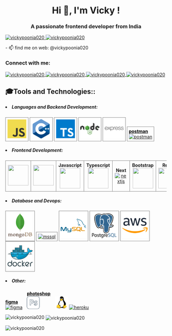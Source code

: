<h1 align="center">Hi 👋, I'm Vicky !</h1>
<h3 align="center">A passionate frontend developer from India</h3>
<!-- <p align="left"><img src="https://komarev.com/ghpvc/?username=vickypoonia020&label=Profile%20views&color=0e75b6&style=flat" alt="vickypoonia020" /></p> -->
<!-- <p align="left"><a href="https://github.com/ryo-ma/github-profile-trophy"><img src="https://github-profile-trophy.vercel.app/?username=vickypoonia020" alt="vickypoonia020" /></a></p> -->
<p align="left">
  <a href="https://twitter.com/vickypoonia020" target="blank">
    <img src="https://img.shields.io/twitter/follow/vickypoonia020?logo=twitter&style=for-the-badge" alt="vickypoonia020" />
    <img src="https://komarev.com/ghpvc/?username=vickypoonia020&label=Profile%20views&color=0e75b6&style=flat" alt="vickypoonia020" />
  </a>
</p>
<!-- - 🔭 I’m currently working on [JustBaked](https://justbaked.netlify.app/)

- 🌱 I’m currently learning **DSA, graphql, ReactNative** --> - 👨‍💻 All of my projects are available at [https://portfolioo-websitee.netlify.app/](https://portfolioo-websitee.netlify.app/)
<!-- - 💬 Ask me about **Nextjs, Reactjs, Nodejs, Redux !** --> - 📫 find me on web: @vickypoonia020
<!-- - 📄 Know about my experiences [https://portfolioo-websitee.netlify.app/](https://portfolioo-websitee.netlify.app/) -->
<h3 align="left">Connect with me:</h3>
<p align="left">
  <a href="https://twitter.com/vickypoonia020" target="blank">
    <img align="center" src="https://raw.githubusercontent.com/rahuldkjain/github-profile-readme-generator/master/src/images/icons/Social/twitter.svg" alt="vickypoonia020" height="30" width="40" />
  </a>
  <a href="https://linkedin.com/in/vickypoonia020" target="blank">
    <img align="center" src="https://raw.githubusercontent.com/rahuldkjain/github-profile-readme-generator/master/src/images/icons/Social/linked-in-alt.svg" alt="vickypoonia020" height="30" width="40" />
  </a>
  <a href="https://instagram.com/vickypoonia020" target="blank">
    <img align="center" src="https://raw.githubusercontent.com/rahuldkjain/github-profile-readme-generator/master/src/images/icons/Social/instagram.svg" alt="vickypoonia020" height="30" width="40" />
  </a>
  <a href="https://www.leetcode.com/vickypoonia020" target="blank">
    <img align="center" src="https://raw.githubusercontent.com/rahuldkjain/github-profile-readme-generator/master/src/images/icons/Social/leet-code.svg" alt="vickypoonia020" height="30" width="40" />
  </a>
</p>
<h2 align="left">🎓Tools and Technologies::</h2>
<p align="left">
<h5 align="left"><li>Languages and Backend Development:</li></h5>
<a href="https://developer.mozilla.org/en-US/docs/Web/JavaScript" target="_blank" rel="noreferrer" style="border: 1px solid grey; padding: 5px; display: inline-block; margin: 0; margin-right: 0;">
  <img src="https://raw.githubusercontent.com/devicons/devicon/master/icons/javascript/javascript-original.svg" alt="javascript" width="60" height="60" />
</a>
<a href="https://www.w3schools.com/cpp/" target="_blank" rel="noreferrer" style="border: 1px solid grey; padding: 5px; display: inline-block; margin: 0; margin-right: 0;">
  <img src="https://raw.githubusercontent.com/devicons/devicon/master/icons/cplusplus/cplusplus-original.svg" alt="cplusplus" width="60" height="60" />
</a>
<a href="https://www.typescriptlang.org/" target="_blank" rel="noreferrer" style="border: 1px solid grey; padding: 5px; display: inline-block; margin: 0; margin-right: 0;">
  <img src="https://raw.githubusercontent.com/devicons/devicon/master/icons/typescript/typescript-original.svg" alt="typescript" width="60" height="60" />
</a>
<a href="https://nodejs.org" target="_blank" rel="noreferrer" style="border: 1px solid grey; padding: 5px; display: inline-block; margin: 0; margin-right: 0;">
  <img src="https://raw.githubusercontent.com/devicons/devicon/master/icons/nodejs/nodejs-original-wordmark.svg" alt="nodejs" width="60" height="60" />
</a>
<a href="https://expressjs.com" target="_blank" rel="noreferrer" style="border: 1px solid grey; padding: 5px; display: inline-block; margin: 0; margin-right: 0;">
  <img src="https://raw.githubusercontent.com/devicons/devicon/master/icons/express/express-original-wordmark.svg" alt="express" width="60" height="60" />
</a>
<a href="https://postman.com" target="_blank" rel="noreferrer" style="border: 1px solid grey; padding: 5px; display: inline-block; margin: 0; margin-right: 0;">
<span align="center" style="color: black;"><strong>postman</strong></span><br>
  <img src="https://www.vectorlogo.zone/logos/getpostman/getpostman-icon.svg" alt="postman" width="35" height="37" />
</a>
</a>
<h5 align="left"><li>Frontend Development:</li></h5>
<table>
		<tbody>
			<tr>
				<td align="center" style=" border: 1px solid grey;">
					<a target="_blank" rel="noopener noreferrer nofollow"  href="https://camo.githubusercontent.com/0572484ad6374652d6df268459e452d0cc15eb7a854cd309ac551ef1c22aadab/68747470733a2f2f63646e2e737667706f726e2e636f6d2f6c6f676f732f68746d6c2d352e737667" ><img height="64px" width="64px" src="https://camo.githubusercontent.com/0572484ad6374652d6df268459e452d0cc15eb7a854cd309ac551ef1c22aadab/68747470733a2f2f63646e2e737667706f726e2e636f6d2f6c6f676f732f68746d6c2d352e737667" data-canonical-src="https://cdn.svgporn.com/logos/html-5.svg" style="max-width: 100%;"></a>
					</td>
				<td align="center" style=" border: 1px solid grey;">
					<a target="_blank" rel="noopener noreferrer nofollow" href="https://camo.githubusercontent.com/c1f5dc2448313016f31c281247e0f2b7b9afb61bfaa80e43f0affe0f98bb15a3/68747470733a2f2f63646e2e737667706f726e2e636f6d2f6c6f676f732f6373732d332e737667"><img height="64px" width="64px" src="https://camo.githubusercontent.com/c1f5dc2448313016f31c281247e0f2b7b9afb61bfaa80e43f0affe0f98bb15a3/68747470733a2f2f63646e2e737667706f726e2e636f6d2f6c6f676f732f6373732d332e737667" data-canonical-src="https://cdn.svgporn.com/logos/css-3.svg" style="max-width: 100%;"></a>
					</td>
				<td align="center" style=" border: 1px solid grey;">
					<span><strong>Javascript</strong></span><br>
					<a target="_blank" rel="noopener noreferrer nofollow" href="https://camo.githubusercontent.com/e8957fc08fb95fbe2110ae9dd1f3d0a8306d2dcbd922d42c0e556f369401d450/68747470733a2f2f63646e2e737667706f726e2e636f6d2f6c6f676f732f6a6176617363726970742e737667"><img height="64px" width="64px" src="https://camo.githubusercontent.com/e8957fc08fb95fbe2110ae9dd1f3d0a8306d2dcbd922d42c0e556f369401d450/68747470733a2f2f63646e2e737667706f726e2e636f6d2f6c6f676f732f6a6176617363726970742e737667" data-canonical-src="https://cdn.svgporn.com/logos/javascript.svg" style="max-width: 100%;"></a>
					</td>
				<td align="center" style=" border: 1px solid grey;">
					<span><strong>Typescript</strong></span><br>
					<a target="_blank" rel="noopener noreferrer nofollow" href="https://camo.githubusercontent.com/4993ff7fe46dd32135f0dd404c7dbb3ad71035433f4bb769514906dbf810943f/68747470733a2f2f63646e2e737667706f726e2e636f6d2f6c6f676f732f747970657363726970742e737667"><img height="64px" width="64px" src="https://camo.githubusercontent.com/4993ff7fe46dd32135f0dd404c7dbb3ad71035433f4bb769514906dbf810943f/68747470733a2f2f63646e2e737667706f726e2e636f6d2f6c6f676f732f747970657363726970742e737667" data-canonical-src="https://cdn.svgporn.com/logos/typescript.svg" style="max-width: 100%;"></a>
					</td>
				<td align="center" style=" border: 1px solid grey;">
					<span><strong>Next</strong></span><br>
                    <a href="https://nextjs.org/" target="_blank" rel="noreferrer" padding: 5px; display: inline-block; margin: 0; margin-right: 0;">
                    <img src="https://cdn.worldvectorlogo.com/logos/nextjs-2.svg" alt="nextjs" width="80" height="60" />
                    </a>
					</td>
				<td align="center" style=" border: 1px solid grey;">
					<span><strong>Bootstrap</strong></span><br>
					<a target="_blank" rel="noopener noreferrer nofollow" href="https://camo.githubusercontent.com/ea3c145923463699dc1bca226f1b1d3c0efbcb75217e858d64441f25709528a0/68747470733a2f2f63646e2e737667706f726e2e636f6d2f6c6f676f732f626f6f7473747261702e737667"><img height="64px" width="64px" src="https://camo.githubusercontent.com/ea3c145923463699dc1bca226f1b1d3c0efbcb75217e858d64441f25709528a0/68747470733a2f2f63646e2e737667706f726e2e636f6d2f6c6f676f732f626f6f7473747261702e737667" data-canonical-src="https://cdn.svgporn.com/logos/bootstrap.svg" style="max-width: 100%;"></a>
					</td>
				<td align="center" style=" border: 1px solid grey;">
					<span><strong>React</strong></span><br>
					<a target="_blank" rel="noopener noreferrer nofollow" href="https://camo.githubusercontent.com/c58210be26f471fb41ad12dff8c9700c1c4889c2840b1269b31307062ff2e305/68747470733a2f2f63646e2e737667706f726e2e636f6d2f6c6f676f732f72656163742e737667"><img height="64px" width="64px" src="https://camo.githubusercontent.com/c58210be26f471fb41ad12dff8c9700c1c4889c2840b1269b31307062ff2e305/68747470733a2f2f63646e2e737667706f726e2e636f6d2f6c6f676f732f72656163742e737667" data-canonical-src="https://cdn.svgporn.com/logos/react.svg" style="max-width: 100%;"></a>
					</td>
				<td align="center" style=" border: 1px solid grey;">
					<span><strong>Redux</strong></span><br>
					<a target="_blank" rel="noopener noreferrer nofollow" href="https://camo.githubusercontent.com/e67e6d25e9a59468bd73f49610b82807302b289f1283f7b7995edfd821f5110d/68747470733a2f2f63646e2e776f726c64766563746f726c6f676f2e636f6d2f6c6f676f732f72656475782e737667"><img height="64px" width="64px" src="https://camo.githubusercontent.com/e67e6d25e9a59468bd73f49610b82807302b289f1283f7b7995edfd821f5110d/68747470733a2f2f63646e2e776f726c64766563746f726c6f676f2e636f6d2f6c6f676f732f72656475782e737667" data-canonical-src="https://cdn.worldvectorlogo.com/logos/redux.svg" style="max-width: 100%;"></a>
					</td>
                <td align="center" style=" border: 1px solid grey;">
					<span><strong>tailwindcss</strong></span><br>
					<a href="https://tailwindcss.com/" target="_blank" rel="noreferrer" style=" padding: 5px; display: inline-block; margin: 0; margin-right: 0;">
                    <img src="https://www.vectorlogo.zone/logos/tailwindcss/tailwindcss-icon.svg" alt="tailwind" width="60" height="60" /></a>
					</td>
                <td align="center" style=" border: 1px solid grey;">
					<span><strong>webpack</strong></span><br>
					<a href="https://webpack.js.org" target="_blank" rel="noreferrer" style=" padding: 5px; display: inline-block; margin: 0; margin-right: 0;">
                    <img src="https://raw.githubusercontent.com/devicons/devicon/d00d0969292a6569d45b06d3f350f463a0107b0d/icons/webpack/webpack-original-wordmark.svg" alt="webpack" width="60" height="60" />
                    </a>
					</td>
			</tr>
		</tbody>
	</table>
<!-- 
<h5 align="left"><li>Backend Development:</li></h5>
<a href="https://nodejs.org" target="_blank" rel="noreferrer" style="border: 1px solid grey; padding: 5px; display: inline-block; margin: 0; margin-right: 0;">
  <img src="https://raw.githubusercontent.com/devicons/devicon/master/icons/nodejs/nodejs-original-wordmark.svg" alt="nodejs" width="80" height="80" />
</a>
<a href="https://expressjs.com" target="_blank" rel="noreferrer" style="border: 1px solid grey; padding: 5px; display: inline-block; margin: 0; margin-right: 0;">
  <img src="https://raw.githubusercontent.com/devicons/devicon/master/icons/express/express-original-wordmark.svg" alt="express" width="80" height="80" />
</a>
<a href="https://postman.com" target="_blank" rel="noreferrer" style="border: 1px solid grey; padding: 5px; display: inline-block; margin: 0; margin-right: 0;">
<span align="center" style="color: black;"><strong>postman</strong></span><br>
  <img src="https://www.vectorlogo.zone/logos/getpostman/getpostman-icon.svg" alt="postman" width="55" height="57" />
</a> -->

<h5 align="left"><li>Database and Devops:</li></h5>
<a href="https://www.mongodb.com/" target="_blank" rel="noreferrer" style="border: 1px solid grey; padding: 5px; display: inline-block; margin: 0; margin-right: 0;">
  <img src="https://raw.githubusercontent.com/devicons/devicon/master/icons/mongodb/mongodb-original-wordmark.svg" alt="mongodb" width="80" height="80" />
</a>
<a href="https://www.microsoft.com/en-us/sql-server" target="_blank" rel="noreferrer" style="border: 1px solid grey; padding: 5px; display: inline-block; margin: 0; margin-right: 0;">
  <img src="https://www.svgrepo.com/show/303229/microsoft-sql-server-logo.svg" alt="mssql" width="80" height="80" />
</a>
<a href="https://www.mysql.com/" target="_blank" rel="noreferrer" style="border: 1px solid grey; padding: 5px; display: inline-block; margin: 0; margin-right: 0;">
  <img src="https://raw.githubusercontent.com/devicons/devicon/master/icons/mysql/mysql-original-wordmark.svg" alt="mysql" width="80" height="80" />
</a>
<a href="https://www.postgresql.org" target="_blank" rel="noreferrer" style="border: 1px solid grey; padding: 5px; display: inline-block; margin: 0; margin-right: 0;">
  <img src="https://raw.githubusercontent.com/devicons/devicon/master/icons/postgresql/postgresql-original-wordmark.svg" alt="postgresql" width="80" height="80" />
</a>
<!-- <h5 align="left"><li>Devops:</li></h5> -->
<a href="https://aws.amazon.com" target="_blank" rel="noreferrer" style="border: 1px solid grey; padding: 5px; display: inline-block; margin: 0; margin-right: 0;">
  <img src="https://raw.githubusercontent.com/devicons/devicon/master/icons/amazonwebservices/amazonwebservices-original-wordmark.svg" alt="aws" width="80" height="80" />
</a>
<a href="https://www.docker.com/" target="_blank" rel="noreferrer" style="border: 1px solid grey; padding: 5px; display: inline-block; margin: 0; margin-right: 0;">
  <img src="https://raw.githubusercontent.com/devicons/devicon/master/icons/docker/docker-original-wordmark.svg" alt="docker" width="80" height="80" />
</a>
<!-- <a href="https://www.electronjs.org" target="_blank" rel="noreferrer">
  <img src="https://raw.githubusercontent.com/devicons/devicon/master/icons/electron/electron-original.svg" alt="electron" width="40" height="40" />
</a>
<a href="https://git-scm.com/" target="_blank" rel="noreferrer">
  <img src="https://www.vectorlogo.zone/logos/git-scm/git-scm-icon.svg" alt="git" width="40" height="40" />
</a>
<a href="https://graphql.org" target="_blank" rel="noreferrer">
  <img src="https://www.vectorlogo.zone/logos/graphql/graphql-icon.svg" alt="graphql" width="40" height="40" />
</a> -->
<!-- <h5 align="left"><li>Backend as a Service(BaaS):</li></h5>
<a href="https://heroku.com" target="_blank" rel="noreferrer" style="border: 1px solid #000; padding: 5px; display: inline-block;"><span align="center" style="color: black;"><strong>heroku</strong></span><br>
  <img src="https://www.vectorlogo.zone/logos/heroku/heroku-icon.svg" alt="heroku" width="80" height="80" />
</a>
<a href="https://jestjs.io" target="_blank" rel="noreferrer" style="border: 1px solid #000; padding: 5px; display: inline-block;">
  <span align="center" style="color: black;"><strong>jestjs</strong></span><br>
  <img src="https://www.vectorlogo.zone/logos/jestjsio/jestjsio-icon.svg" alt="jest" width="80" height="80" />
</a> -->
<h5 align="left"><li>Other:</li></h5>
<a href="https://www.figma.com/" target="_blank" rel="noreferrer"style="display: inline-block; margin: 0; margin-right: 10px;">
  <span align="center" style="color: black;"><strong>figma</strong></span><br>
  <img src="https://www.vectorlogo.zone/logos/figma/figma-icon.svg" alt="figma" width="40" height="40" />
</a>
<a href="https://www.photoshop.com/en" target="_blank" rel="noreferrer"style="display: inline-block; margin: 0; margin-right: 10px;">
  <span align="center" style="color: black;"><strong>photoshop</strong></span><br>
  <img src="https://raw.githubusercontent.com/devicons/devicon/master/icons/photoshop/photoshop-line.svg" alt="photoshop" width="40" height="40" />
</a>
<a href="https://www.linux.org/" target="_blank" rel="noreferrer"style="display: inline-block; margin: 0; margin-right: 0;">
  <img src="https://raw.githubusercontent.com/devicons/devicon/master/icons/linux/linux-original.svg" alt="linux" width="40" height="40" />
</a>
<a href="https://heroku.com" target="_blank" rel="noreferrer">
  <img src="https://www.vectorlogo.zone/logos/heroku/heroku-icon.svg" alt="heroku" width="40" height="40" />
</a>
<!-- <a href="https://jestjs.io" target="_blank" rel="noreferrer">
  <img src="https://www.vectorlogo.zone/logos/jestjsio/jestjsio-icon.svg" alt="jest" width="40" height="40" />
</a>
<a href="https://nestjs.com/" target="_blank" rel="noreferrer">
  <img src="https://raw.githubusercontent.com/devicons/devicon/master/icons/nestjs/nestjs-plain.svg" alt="nestjs" width="40" height="40" />
</a>
<a href="https://reactnative.dev/" target="_blank" rel="noreferrer">
  <img src="https://reactnative.dev/img/header_logo.svg" alt="reactnative" width="40" height="40" />
</a>
<a href="https://redis.io" target="_blank" rel="noreferrer">
  <img src="https://raw.githubusercontent.com/devicons/devicon/master/icons/redis/redis-original-wordmark.svg" alt="redis" width="40" height="40" />
</a>
<a href="https://sass-lang.com" target="_blank" rel="noreferrer">
  <img src="https://raw.githubusercontent.com/devicons/devicon/master/icons/sass/sass-original.svg" alt="sass" width="40" height="40" />
</a>
<a href="https://www.tensorflow.org" target="_blank" rel="noreferrer">
  <img src="https://www.vectorlogo.zone/logos/tensorflow/tensorflow-icon.svg" alt="tensorflow" width="40" height="40" />
</a>
<a href="https://vuejs.org/" target="_blank" rel="noreferrer">
  <img src="https://raw.githubusercontent.com/devicons/devicon/master/icons/vuejs/vuejs-original-wordmark.svg" alt="vuejs" width="40" height="40" />
</a>
<a href="https://zapier.com" target="_blank" rel="noreferrer">
  <img src="https://www.vectorlogo.zone/logos/zapier/zapier-icon.svg" alt="zapier" width="40" height="40" />
</a> -->

</p>



<!-- stats -->
<p><img align="left" src="https://github-readme-stats.vercel.app/api/top-langs?username=vickypoonia020&show_icons=true&locale=en&layout=compact" alt="vickypoonia020" /></p>

<p>&nbsp;<img align="center" src="https://github-readme-stats.vercel.app/api?username=vickypoonia020&show_icons=true&locale=en" alt="vickypoonia020" /></p>

<p><img align="center" src="https://github-readme-streak-stats.herokuapp.com/?user=vickypoonia020&" alt="vickypoonia020" /></p>
